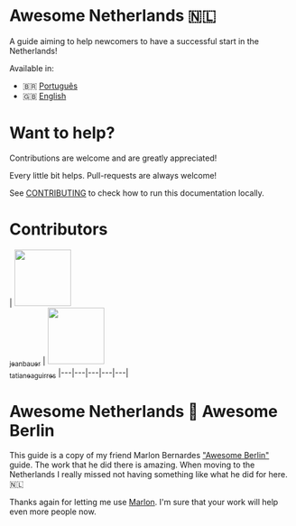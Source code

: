 # Awesome Netherlands 🇳🇱

A guide aiming to help newcomers to have a successful start in the Netherlands!

Available in:

- :brazil: [Português](https://jeanbauer.github.io/awesome-netherlands/pt-br/)
- :gb: [English](https://jeanbauer.github.io/awesome-netherlands/en/)

# Want to help?

Contributions are welcome and are greatly appreciated!

Every little bit helps. Pull-requests are always welcome!

See [CONTRIBUTING](./CONTRIBUTING.md) to check how to run this documentation locally.

# Contributors

<!-- contributors:start -->
 | [<img src="https://avatars2.githubusercontent.com/u/4689228?v=4" width="100px" /><br /><sub>jeanbauer</sub>](https://github.com/jeanbauer) | [<img src="https://avatars3.githubusercontent.com/u/15195125?v=4" width="100px" /><br /><sub>tatianeaguirres</sub>](https://github.com/tatianeaguirres)
|---|---|---|---|---|
<!-- contributors:end -->

# Awesome Netherlands 🤝 Awesome Berlin

This guide is a copy of my friend Marlon Bernardes ["Awesome Berlin"](https://github.com/marlonbernardes/awesome-berlin) guide. The work that he did there is amazing. When moving to the Netherlands I really missed not having something like what he did for here. 🇳🇱

Thanks again for letting me use [Marlon](https://github.com/marlonbernardes).
I'm sure that your work will help even more people now.
